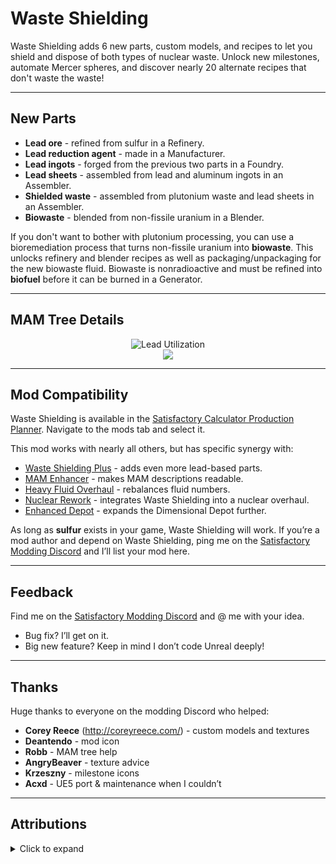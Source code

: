 # Waste Shielding


Waste Shielding adds 6 new parts, custom models, and recipes to let you shield and dispose of both types of nuclear waste. Unlock new milestones, automate Mercer spheres, and discover nearly 20 alternate recipes that don't waste the waste!

---

## New Parts

- **Lead ore** - refined from sulfur in a Refinery.  
- **Lead reduction agent** - made in a Manufacturer.  
- **Lead ingots** - forged from the previous two parts in a Foundry.  
- **Lead sheets** - assembled from lead and aluminum ingots in an Assembler.  
- **Shielded waste** - assembled from plutonium waste and lead sheets in an Assembler.  
- **Biowaste** - blended from non-fissile uranium in a Blender.  

If you don't want to bother with plutonium processing, you can use a bioremediation process that turns non-fissile uranium into **biowaste**. This unlocks refinery and blender recipes as well as packaging/unpackaging for the new biowaste fluid. Biowaste is nonradioactive and must be refined into **biofuel** before it can be burned in a Generator.

---

## MAM Tree Details



<p align="center">
  <img alt="Lead Utilization" src="https://i.imgur.com/WArLZpZ.png" />
  <br />
  <img src="https://i.imgur.com/mSHXdbv.png" />
</p>


---

## Mod Compatibility

Waste Shielding is available in the [Satisfactory Calculator Production Planner](https://satisfactory-calculator.com/en/planners/production). Navigate to the mods tab and select it.

This mod works with nearly all others, but has specific synergy with:

- [Waste Shielding Plus](https://ficsit.app/mod/WasteShieldingPlus) - adds even more lead-based parts.  
- [MAM Enhancer](https://ficsit.app/mod/MAMTips) - makes MAM descriptions readable.  
- [Heavy Fluid Overhaul](https://ficsit.app/mod/HeavyFluids) - rebalances fluid numbers.  
- [Nuclear Rework](https://ficsit.app/mod/NuclearRework) - integrates Waste Shielding into a nuclear overhaul.  
- [Enhanced Depot](https://ficsit.app/mod/EnhancedDepot) - expands the Dimensional Depot further.  

As long as **sulfur** exists in your game, Waste Shielding will work. If you’re a mod author and depend on Waste Shielding, ping me on the [Satisfactory Modding Discord](https://discord.gg/xkVJ73E) and I’ll list your mod here.

---

## Feedback

Find me on the [Satisfactory Modding Discord](https://discord.gg/xkVJ73E) and @ me with your idea.  
- Bug fix? I’ll get on it.  
- Big new feature? Keep in mind I don’t code Unreal deeply!

---

## Thanks

Huge thanks to everyone on the modding Discord who helped:

- **Corey Reece** (http://coreyreece.com/) - custom models and textures  
- **Deantendo** - mod icon  
- **Robb** - MAM tree help  
- **AngryBeaver** - texture advice  
- **Krzeszny** - milestone icons  
- **Acxd** - UE5 port & maintenance when I couldn’t  

---

## Attributions

<details>
<summary>Click to expand</summary>

- Lead Reduction Agent and Lead Ingot modified from CSS base models.  
- All other models and textures by Corey Reece.  
- Icons from Noun Project (CC BY 3.0):  
  - Collider Slice by Caba Kosmotesto  
  - Gold Ingots by Ben Davis  
  - Radioactive Waste by Hassan Ali  
  - bio Icon by Turkhub  
- Lead Milestone Icon by Krzeszny.  

</details>
